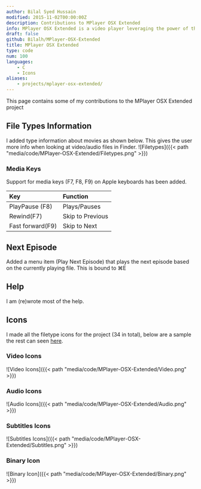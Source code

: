 ```yaml
---
author: Bilal Syed Hussain
modified: 2015-11-02T00:00:00Z
description: Contributions to MPlayer OSX Extended
info: MPlayer OSX Extended is a video player leveraging the power of the MPlayer and FFmpeg. I have contributed icons and some features to the project and up to data binaries.
draft: false
github: Bilalh/MPlayer-OSX-Extended
title: MPlayer OSX Extended
type: code
num: 100
languages:
    - C
    - Icons
aliases:
    - projects/mplayer-osx-extended/
---
```



This page contains some of my contributions to the MPlayer OSX Extended project


File Types Information
----------------------
I added type information about movies as shown below. This gives the user more info when looking at video/audio files in Finder.
![Filetypes]({{< path "media/code/MPlayer-OSX-Extended/Filetypes.png" >}})


### Media Keys ###
Support for media keys (F7, F8, F9) on Apple keyboards has been added.

| Key              | Function         |
|:-----------------|:-----------------|
| PlayPause (F8)   | Plays/Pauses     |
| Rewind(F7)       | Skip to Previous |
| Fast forward(F9) | Skip to Next     |

Next Episode
------------
Added a menu item (Play Next Episode) that plays the next episode based on the currently playing file. This is bound to  ⌘E

Help
----
I am (re)wrote most of the help.

Icons
-----
I made all the filetype icons for the project (34 in total), below are a sample the rest can seen [here](https://github.com/Bilalh/MPlayer-OSX-Extended/tree/build/extras/File%20Type%20Icons "Complete set of icons").

### Video Icons ###
![Video Icons]({{< path "media/code/MPlayer-OSX-Extended/Video.png" >}})

### Audio Icons ###
![Audio Icons]({{< path "media/code/MPlayer-OSX-Extended/Audio.png" >}})

### Subtitles Icons ###
![Subtitles Icons]({{< path "media/code/MPlayer-OSX-Extended/Subtitles.png" >}})

### Binary Icon ###
![Binary Icon]({{< path "media/code/MPlayer-OSX-Extended/Binary.png" >}})
